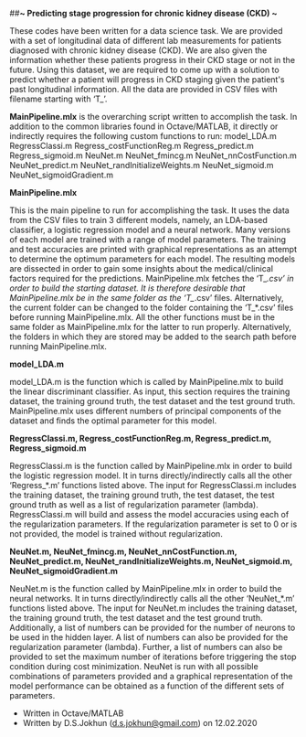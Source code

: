 ##**~ Predicting stage progression for chronic kidney disease (CKD) ~**

These codes have been written for a data science task. We are provided with a set of longitudinal data of different lab measurements for patients diagnosed with chronic kidney disease (CKD). We are also given the information whether these patients progress in their CKD stage or not in the future. Using this dataset, we are required to come up with a solution to predict whether a patient will progress in CKD staging given the patient's past longitudinal information. All the data are provided in CSV files with filename starting with ‘T_’.

**MainPipeline.mlx** is the overarching script written to accomplish the task. In addition to the common libraries found in Octave/MATLAB, it directly or indirectly requires the following custom functions to run:
model_LDA.m
RegressClassi.m
Regress_costFunctionReg.m
Regress_predict.m
Regress_sigmoid.m
NeuNet.m
NeuNet_fmincg.m
NeuNet_nnCostFunction.m
NeuNet_predict.m
NeuNet_randInitializeWeights.m
NeuNet_sigmoid.m
NeuNet_sigmoidGradient.m




**MainPipeline.mlx**

This is the main pipeline to run for accomplishing the task. It uses the data from the CSV files to train 3 different models, namely, an LDA-based classifier, a logistic regression model and a neural network. Many versions of each model are trained with a range of model parameters. The training and test accuracies are printed with graphical representations as an attempt to determine the optimum parameters for each model. The resulting models are dissected in order to gain some insights about the medical/clinical factors required for the predictions.
MainPipeline.mlx fetches the ‘T_*.csv’ in order to build the starting dataset. It is therefore desirable that MainPipeline.mlx be in the same folder as the ‘T_*.csv’ files. Alternatively, the current folder can be changed to the folder containing the ‘T_*.csv’ files before running MainPipeline.mlx.
All the other functions must be in the same folder as MainPipeline.mlx for the latter to run properly. Alternatively, the folders in which they are stored may be added to the search path before running MainPipeline.mlx.



**model_LDA.m**

model_LDA.m is the function which is called by MainPipeline.mlx to build the linear discriminant classifier. As input, this section requires the training dataset, the training ground truth, the test dataset and the test ground truth. MainPipeline.mlx uses different numbers of principal components of the dataset and finds the optimal parameter for this model.



**RegressClassi.m, Regress_costFunctionReg.m, Regress_predict.m, Regress_sigmoid.m**

RegressClassi.m is the function called by MainPipeline.mlx in order to build the logistic regression model. It in turns directly/indirectly calls all the other ‘Regress_*.m’ functions listed above. The input for RegressClassi.m includes the training dataset, the training ground truth, the test dataset, the test ground truth as well as a list of regularization parameter (lambda). RegressClassi.m will build and assess the model accuracies using each of the regularization parameters. If the regularization parameter is set to 0 or is not provided, the model is trained without regularization. 



**NeuNet.m, NeuNet_fmincg.m, NeuNet_nnCostFunction.m, NeuNet_predict.m, NeuNet_randInitializeWeights.m, NeuNet_sigmoid.m, NeuNet_sigmoidGradient.m**

NeuNet.m is the function called by MainPipeline.mlx in order to build the neural networks. It in turns directly/indirectly calls all the other ‘NeuNet_*.m’ functions listed above. The input for NeuNet.m includes the training dataset, the training ground truth, the test dataset and the test ground truth. Additionally, a list of numbers can be provided for the number of neurons to be used in the hidden layer. A list of numbers can also be provided for the regularization parameter (lambda). Further, a list of numbers can also be provided to set the maximum number of iterations before triggering the stop condition during cost minimization. NeuNet is run with all possible combinations of parameters provided and a graphical representation of the model performance can be obtained as a function of the different sets of parameters.


-	Written in Octave/MATLAB
-	Written by D.S.Jokhun (d.s.jokhun@gmail.com) on 12.02.2020

